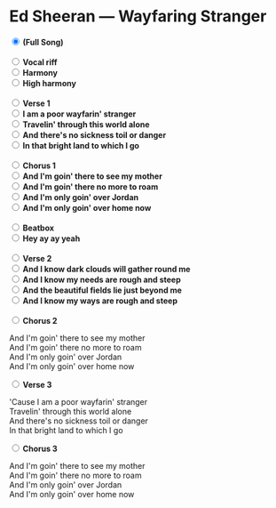 # Ed Sheeran — Wayfaring Stranger

<div id="yt"></div>

<div><strong>
<input type="radio" name="loop" id="loop0" value="0,Infinity" checked />
<label for="loop0">(Full Song)</label>
</strong></div>

<br/>


<div><strong>
<input type="radio" name="loop" id="loop1" value="0.32,23.41" />
<label for="loop1">Vocal riff</label>
</strong></div>

<div><strong>
<input type="radio" name="loop" id="loop2" value="23.41,34.95" />
<label for="loop2">Harmony</label>
</strong></div>

<div><strong>
<input type="radio" name="loop" id="loop3" value="34.95,45.78" />
<label for="loop3">High harmony</label>
</strong></div>

<br/>


<div><strong>
<input type="radio" name="loop" id="loop4" value="45.78,68.87" />
<label for="loop4">Verse 1</label>
</strong></div>

<div><strong>
<input type="radio" name="loop" id="loop5" value="45.78,51.47" />
<label for="loop5">I am a poor wayfarin' stranger</label>
</strong></div>

<div><strong>
<input type="radio" name="loop" id="loop6" value="51.47,57.32" />
<label for="loop6">Travelin' through this world alone</label>
</strong></div>

<div><strong>
<input type="radio" name="loop" id="loop7" value="57.32,63.02" />
<label for="loop7">And there's no sickness toil or danger</label>
</strong></div>

<div><strong>
<input type="radio" name="loop" id="loop8" value="63.02,68.87" />
<label for="loop8">In that bright land to which I go</label>
</strong></div>

<br/>


<div><strong>
<input type="radio" name="loop" id="loop9" value="68.87,91.96000000000001" />
<label for="loop9">Chorus 1</label>
</strong></div>

<div><strong>
<input type="radio" name="loop" id="loop10" value="68.87,74.56" />
<label for="loop10">And I'm goin' there to see my mother</label>
</strong></div>

<div><strong>
<input type="radio" name="loop" id="loop11" value="74.56,80.42" />
<label for="loop11">And I'm goin' there no more to roam</label>
</strong></div>

<div><strong>
<input type="radio" name="loop" id="loop12" value="80.42,86.11" />
<label for="loop12">And I'm only goin' over Jordan</label>
</strong></div>

<div><strong>
<input type="radio" name="loop" id="loop13" value="86.11,91.96" />
<label for="loop13">And I'm only goin' over home now</label>
</strong></div>

<br/>


<div><strong>
<input type="radio" name="loop" id="loop14" value="91.96,115.03999999999999" />
<label for="loop14">Beatbox</label>
</strong></div>

<div><strong>
<input type="radio" name="loop" id="loop15" value="115.04,149.63" />
<label for="loop15">Hey ay ay yeah</label>
</strong></div>

<br/>


<div><strong>
<input type="radio" name="loop" id="loop16" value="149.63,172.72" />
<label for="loop16">Verse 2</label>
</strong></div>

<div><strong>
<input type="radio" name="loop" id="loop17" value="149.63,155.37" />
<label for="loop17">And I know dark clouds will gather round me</label>
</strong></div>

<div><strong>
<input type="radio" name="loop" id="loop18" value="155.37,161.18" />
<label for="loop18">And I know my needs are rough and steep</label>
</strong></div>

<div><strong>
<input type="radio" name="loop" id="loop19" value="161.18,166.91" />
<label for="loop19">And the beautiful fields lie just beyond me</label>
</strong></div>

<div><strong>
<input type="radio" name="loop" id="loop20" value="166.91,172.72" />
<label for="loop20">And I know my ways are rough and steep</label>
</strong></div>

<br/>


<div><strong>
<input type="radio" name="loop" id="loop21" value="172.72,195.81" />
<label for="loop21">Chorus 2</label>
</strong></div>

And I'm goin' there to see my mother  
And I'm goin' there no more to roam  
And I'm only goin' over Jordan  
And I'm only goin' over home now  


<div><strong>
<input type="radio" name="loop" id="loop22" value="195.81,216.67000000000002" />
<label for="loop22">Verse 3</label>
</strong></div>

'Cause I am a poor wayfarin' stranger  
Travelin' through this world alone  
And there's no sickness toil or danger  
In that bright land to which I go  


<div><strong>
<input type="radio" name="loop" id="loop23" value="216.67,237.70999999999998" />
<label for="loop23">Chorus 3</label>
</strong></div>

And I'm goin' there to see my mother  
And I'm goin' there no more to roam  
And I'm only goin' over Jordan  
And I'm only goin' over home now  


<script type="module">
import YTPlayer from "https://cdn.skypack.dev/yt-player@3.6.1";
load(YTPlayer, "buAzVkcH4YI");
</script>
